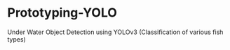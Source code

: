 # Prototyping-YOLO
Under Water Object Detection using YOLOv3 (Classification of various fish types)
